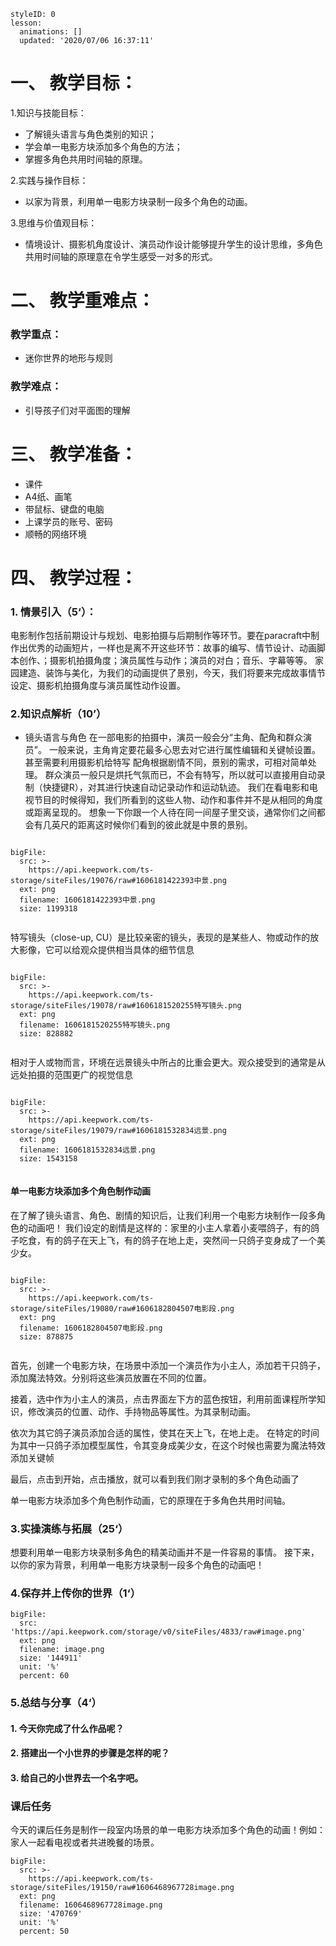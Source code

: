 
<style>
  .markdown-body hr {
    height: 1px;
  }
</style>





```@Lesson
styleID: 0
lesson:
  animations: []
  updated: '2020/07/06 16:37:11'

```


# **一、	教学目标：**
1.知识与技能目标：
* 了解镜头语言与角色类别的知识；
* 学会单一电影方块添加多个角色的方法；
* 掌握多角色共用时间轴的原理。

2.实践与操作目标：
* 以家为背景，利用单一电影方块录制一段多个角色的动画。

3.思维与价值观目标：
* 情境设计、摄影机角度设计、演员动作设计能够提升学生的设计思维，多角色共用时间轴的原理意在令学生感受一对多的形式。

# **二、	教学重难点：**

### 教学重点：
* 迷你世界的地形与规则


### 教学难点：
* 引导孩子们对平面图的理解

# **三、	教学准备：**
* 课件
* A4纸、画笔
* 带鼠标、键盘的电脑
* 上课学员的账号、密码
* 顺畅的网络环境


# **四、	教学过程：**
### **1.	情景引入（5‘）：**
电影制作包括前期设计与规划、电影拍摄与后期制作等环节。要在paracraft中制作出优秀的动画短片，一样也是离不开这些环节：故事的编写、情节设计、动画脚本创作、；摄影机拍摄角度；演员属性与动作；演员的对白；音乐、字幕等等。
家园建造、装饰与美化，为我们的动画提供了景别，今天，我们将要来完成故事情节设定、摄影机拍摄角度与演员属性动作设置。
 


### **2.知识点解析（10’）**
* 镜头语言与角色
在一部电影的拍摄中，演员一般会分“主角、配角和群众演员”。
一般来说，主角肯定要花最多心思去对它进行属性编辑和关键帧设置。甚至需要利用摄影机给特写
配角根据剧情不同，景别的需求，可相对简单处理。
群众演员一般只是烘托气氛而已，不会有特写，所以就可以直接用自动录制（快捷键R），对其进行快速自动记录动作和运动轨迹。
我们在看电影和电视节目的时候得知，我们所看到的这些人物、动作和事件并不是从相同的角度或距离呈现的。
想象一下你跟一个人待在同一间屋子里交谈，通常你们之间都会有几英尺的距离这时候你们看到的彼此就是中景的景别。
 
 
```@BigFile

bigFile:
  src: >-
    https://api.keepwork.com/ts-storage/siteFiles/19076/raw#1606181422393中景.png
  ext: png
  filename: 1606181422393中景.png
  size: 1199318
          
```



特写镜头（close-up, CU）是比较亲密的镜头，表现的是某些人、物或动作的放大影像，它可以给观众提供相当具体的细节信息

 
 
 

```@BigFile

bigFile:
  src: >-
    https://api.keepwork.com/ts-storage/siteFiles/19078/raw#1606181520255特写镜头.png
  ext: png
  filename: 1606181520255特写镜头.png
  size: 828882
          
```




相对于人或物而言，环境在远景镜头中所占的比重会更大。观众接受到的通常是从远处拍摄的范围更广的视觉信息

 
 

```@BigFile

bigFile:
  src: >-
    https://api.keepwork.com/ts-storage/siteFiles/19079/raw#1606181532834远景.png
  ext: png
  filename: 1606181532834远景.png
  size: 1543158
          
```



#### 单一电影方块添加多个角色制作动画

在了解了镜头语言、角色、剧情的知识后，让我们利用一个电影方块制作一段多角色的动画吧！
我们设定的剧情是这样的：家里的小主人拿着小麦喂鸽子，有的鸽子吃食，有的鸽子在天上飞，有的鸽子在地上走，突然间一只鸽子变身成了一个美少女。

 
 

```@BigFile

bigFile:
  src: >-
    https://api.keepwork.com/ts-storage/siteFiles/19080/raw#1606182804507电影段.png
  ext: png
  filename: 1606182804507电影段.png
  size: 878875
          
```


首先，创建一个电影方块，在场景中添加一个演员作为小主人，添加若干只鸽子，添加魔法特效。分别将这些演员放置在不同的位置。





接着，选中作为小主人的演员，点击界面左下方的蓝色按钮，利用前面课程所学知识，修改演员的位置、动作、手持物品等属性。为其录制动画。





依次为其它鸽子演员添加合适的属性，使其在天上飞，在地上走。
在特定的时间为其中一只鸽子添加模型属性，令其变身成美少女，在这个时候也需要为魔法特效添加关键帧





最后，点击到开始，点击播放，就可以看到我们刚才录制的多个角色动画了







单一电影方块添加多个角色制作动画，它的原理在于多角色共用时间轴。



### **3.实操演练与拓展（25‘）**


想要利用单一电影方块录制多角色的精美动画并不是一件容易的事情。
接下来，以你的家为背景，利用单一电影方块录制一段多个角色的动画吧！



 
 
  

### **4.保存并上传你的世界（1‘）**
 
```@BigFile
bigFile:
  src: 'https://api.keepwork.com/storage/v0/siteFiles/4833/raw#image.png'
  ext: png
  filename: image.png
  size: '144911'
  unit: '%'
  percent: 60

```







### **5.总结与分享（4‘）**
#### 1. 今天你完成了什么作品呢？
#### 2. 搭建出一个小世界的步骤是怎样的呢？
#### 3. 给自己的小世界去一个名字吧。





### 课后任务

今天的课后任务是制作一段室内场景的单一电影方块添加多个角色的动画！例如：家人一起看电视或者共进晚餐的场景。
 
```@BigFile
bigFile:
  src: >-
    https://api.keepwork.com/ts-storage/siteFiles/19150/raw#1606468967728image.png
  ext: png
  filename: 1606468967728image.png
  size: '470769'
  unit: '%'
  percent: 50

```